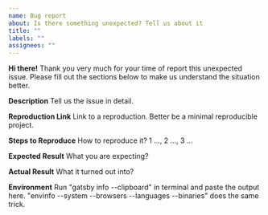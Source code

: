 ```yaml
---
name: Bug report
about: Is there something unexpected? Tell us about it
title: ""
labels: ""
assignees: ""
---
```


**Hi there!**
Thank you very much for your time of report this unexpected issue. Please fill out the sections below to make us understand the situation better.

**Description**
Tell us the issue in detail.

**Reproduction Link**
Link to a reproduction. Better be a minimal reproducible project.

**Steps to Reproduce**
How to reproduce it? 1 ..., 2 ..., 3 ...

**Expected Result**
What you are expecting?

**Actual Result**
What it turned out into?

**Environment**
Run "gatsby info --clipboard" in terminal and paste the output here. "envinfo --system --browsers --languages --binaries" does the same trick.
